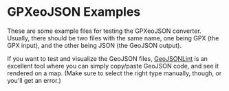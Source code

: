 GPXeoJSON Examples
==================

These are some example files for testing the GPXeoJSON converter. Usually, there should be two files with the same name, one being GPX (the GPX input), and the other being JSON (the GeoJSON output).

If you want to test and visualize the GeoJSON files, [GeoJSONLint](http://geojsonlint.com/) is an excellent tool where you can simply copy/paste GeoJSON code, and see it rendered on a map. (Make sure to select the right type manually, though, or you'll get an error.)